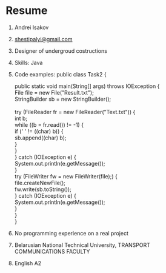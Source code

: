 # Resume

1. Andrei Isakov<br/>
2. shestipalyi@gmail.com<br/>
3. Designer of undergroud costructions
4. Skills: Java<br/>
5. Code examples:
public class Task2 {<br/>

	public static void main(String[] args) throws IOException {<br/>
		File file = new File("Result.txt");<br/>
		StringBuilder sb = new StringBuilder();<br/>		
		try (FileReader fr = new FileReader("Text.txt")) {<br/>
			int b;<br/>
			while ((b = fr.read()) != -1) {<br/>
				if (' ' != ((char) b)) {<br/>
					sb.append((char) b);<br/>
				}<br/>
			}<br/>
		} catch (IOException e) {<br/>
			System.out.println(e.getMessage());<br/>
		}<br/>
		try (FileWriter fw = new FileWriter(file);) {<br/>
			file.createNewFile();<br/>
			fw.write(sb.toString());<br/>
		} catch (IOException e) {<br/>
			System.out.println(e.getMessage());<br/>
		}<br/>
	}<br/>
}<br/>


6. No programming experience on a real project
7. Belarusian National Technical University, TRANSPORT COMMUNICATIONS FACULTY<br/>
8. English A2
